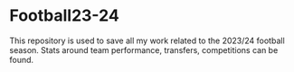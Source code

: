 # Football23-24
This repository is used to save all my work related to the 2023/24 football season. Stats around team performance, transfers, competitions can be found.
